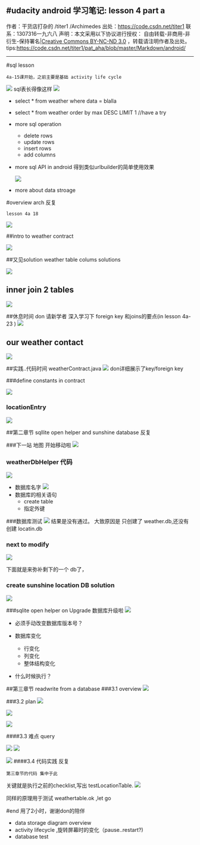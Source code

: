 #udacity android 学习笔记: lesson 4 part a
-------
作者：干货店打杂的 /titer1 /Archimedes
出处：https://code.csdn.net/titer1
联系：1307316一九六八
声明：本文采用以下协议进行授权： 自由转载-非商用-非衍生-保持署名|[Creative Commons BY-NC-ND 3.0](http://creativecommons.org/licenses/by-nc-nd/3.0/deed.zh) ，转载请注明作者及出处。
tips:https://code.csdn.net/titer1/pat_aha/blob/master/Markdown/android/

-------
#sql lesson
```
4a-15课开始，之前主要是基础 activity life cycle
```
![](https://code.csdn.net/titer1/pat_aha/blob/master/Markdown/android/sql_overview.jpg)
sql表长得像这样
![](https://code.csdn.net/titer1/pat_aha/blob/master/Markdown/android/4a_15_sql_tbl.jpg)

- select * from weather where data = blalla
- select * from weather order by max DESC LIMIT 1 //have a try

- more sql operation
	- delete rows
	- update rows
	- insert rows
	- add columns

- more sql API in android
  得到类似urlbuilder的简单使用效果
  
  ![](https://code.csdn.net/titer1/pat_aha/blob/master/Markdown/android/4a_17_sql.jpg)
- more about data stroage

#overview arch 反复
```
lesson 4a 18
```
![](https://code.csdn.net/titer1/pat_aha/blob/master/Markdown/android/4a_18_overview.jpg)

##intro to weather contract

![](https://code.csdn.net/titer1/pat_aha/blob/master/Markdown/android/4a_19_weather_contact.jpg)

##又见solution weather table colums solutions

![](https://code.csdn.net/titer1/pat_aha/blob/master/Markdown/android/04_21_weather_sql_tbl.jpg)

## inner join 2 tables
![](https://code.csdn.net/titer1/pat_aha/blob/master/Markdown/android/4a_22_iner_Join.jpg)

##休息时间
don 请新学者 深入学习下 foreign key 和joins的要点(in lesson 4a-23 )
![](https://code.csdn.net/titer1/pat_aha/blob/master/Markdown/android/3a_24_foreign_key.jpg)

## our weather contact
![](https://code.csdn.net/titer1/pat_aha/blob/master/Markdown/android/4a_25_contract.jpg)

##实践..代码时间  weatherContract.java
![](https://code.csdn.net/titer1/pat_aha/blob/master/Markdown/android/4a_25_codes.jpg)
don详细展示了key/foreign key

###define constants in contract

![](https://code.csdn.net/titer1/pat_aha/blob/master/Markdown/android/4a_26_todo_addConstant.jpg)

### locationEntry
![](https://code.csdn.net/titer1/pat_aha/blob/master/Markdown/android/4a_27_anotherEntry_locationEntry.jpg)

##第二章节 sqllite open helper and sunshine database 反复

###下一站 地图 开始移动啦
![](https://code.csdn.net/titer1/pat_aha/blob/master/Markdown/android/4a_28_target_sqlHelper.jpg)
### weatherDbHelper 代码
![](https://code.csdn.net/titer1/pat_aha/blob/master/Markdown/android/4a_28_weatherDbhelper_1.jpg)
- 数据库名字
![](https://code.csdn.net/titer1/pat_aha/blob/master/Markdown/android/4a_28_weatherDbhelper_onCreate.jpg)
- 数据库的相关语句
	- create table
	- 指定外键

###数据库测试
![](https://code.csdn.net/titer1/pat_aha/blob/master/Markdown/android/4a_28_make_use_test_case_find_not_create_tbl.jpg)
结果是没有通过。
大致原因是 只创建了 weather.db,还没有创建 locatin.db
### next to modify
![](https://code.csdn.net/titer1/pat_aha/blob/master/Markdown/android/4a_29_fix.jpg)

下面就是来弥补剩下的一个 db了，
### create sunshine location DB solution
![](https://code.csdn.net/titer1/pat_aha/blob/master/Markdown/android/4a_30_code_location_db.jpg)

###sqlite open helper on Upgrade 
数据库升级啦
![](https://code.csdn.net/titer1/pat_aha/blob/master/Markdown/android/4a_31_onUPgrade.jpg)
- 必须手动改变数据库版本号？
- 数据库变化
	- 行变化
	- 列变化
	- 整体结构变化
	
- 什么时候执行？

##第三章节  readwrite from a database
###3.1 overview
![](https://code.csdn.net/titer1/pat_aha/blob/master/Markdown/android/4a_3a_rw_test.jpg)

###3.2 plan
![](https://code.csdn.net/titer1/pat_aha/blob/master/Markdown/android/4a_32_testdb_plan.jpg)


![](https://code.csdn.net/titer1/pat_aha/blob/master/Markdown/android/3_32_get.jpg)

![](https://code.csdn.net/titer1/pat_aha/blob/master/Markdown/android/3_32_insertdb.jpg)

####3.3 难点 query

![](https://code.csdn.net/titer1/pat_aha/blob/master/Markdown/android/3_32_query_template.jpg)
![](https://code.csdn.net/titer1/pat_aha/blob/master/Markdown/android/3_32_query_eg.jpg)

![](https://code.csdn.net/titer1/pat_aha/blob/master/Markdown/android/3_33_db_checklist.jpg)
####3.4 代码实践 反复 
```
第三章节的代码 集中于此
```
关键就是执行之前的checklist,写出 testLocationTable.
![](https://code.csdn.net/titer1/pat_aha/blob/master/Markdown/android/4a_34_testDb_final.jpg)

同样的原理用于测试 weathertable.ok ,let go


#end
用了2小时，谢谢don的陪伴
- data storage diagram overview
- activity lifecycle ,旋转屏幕时的变化（pause..restart?)
- database test




